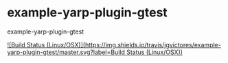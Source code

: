 # example-yarp-plugin-gtest
example-yarp-plugin-gtest

[![Build Status (Linux/OSX)](https://img.shields.io/travis/jgvictores/example-yarp-plugin-gtest/master.svg?label=Build Status (Linux/OSX))](https://travis-ci.org/jgvictores/example-yarp-plugin-gtest)

